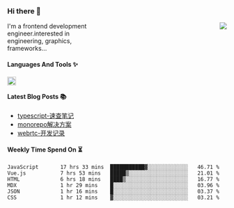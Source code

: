 <!--
**zhaohuanyuu/zhaohuanyuu** is a ✨ _special_ ✨ repository because its `README.md` (this file) appears on your GitHub profile.
-->

### Hi there 👋

<picture>
  <source media="(prefers-color-scheme: dark)" srcset="https://github-readme-stats.vercel.app/api?username=zhaohuanyuu&count_private=true&show_icons=true&theme=city_lights&hide_title=true">
  <img align="right" src="https://github-readme-stats.vercel.app/api?username=zhaohuanyuu&count_private=true&show_icons=true&hide_title=true">
</picture>

<p align="left" style="width:40%">I'm a frontend development engineer.interested in engineering, graphics, frameworks...</p>

#### Languages And Tools ✨

<img align="left" height="20" src="https://skillicons.dev/icons?i=js,ts,nodejs,react,vue,gatsby,materialui,graphql,nestjs,electron,flutter" />

</br>

#### Latest Blog Posts 📚
<!-- BLOG-POST-LIST:START -->
- [typescript-速查笔记](https://zhy.gatsbyjs.io/blog/ts-note)
- [monorepo解决方案](https://zhy.gatsbyjs.io/blog/monorepos)
- [webrtc-开发记录](https://zhy.gatsbyjs.io/blog/webrtc-note)
<!-- BLOG-POST-LIST:END -->

#### Weekly Time Spend On ⏳
<!--START_SECTION:waka-->

```text
JavaScript       17 hrs 33 mins  ███████████▓░░░░░░░░░░░░░   46.71 %
Vue.js           7 hrs 53 mins   █████▒░░░░░░░░░░░░░░░░░░░   21.01 %
HTML             6 hrs 18 mins   ████▒░░░░░░░░░░░░░░░░░░░░   16.77 %
MDX              1 hr 29 mins    █░░░░░░░░░░░░░░░░░░░░░░░░   03.96 %
JSON             1 hr 16 mins    █░░░░░░░░░░░░░░░░░░░░░░░░   03.37 %
CSS              1 hr 12 mins    ▓░░░░░░░░░░░░░░░░░░░░░░░░   03.21 %
```

<!--END_SECTION:waka-->
